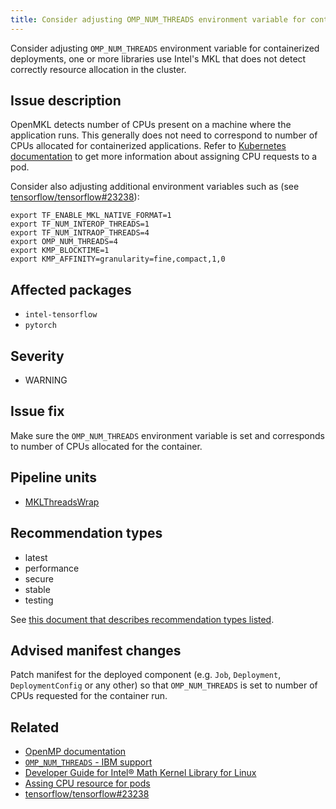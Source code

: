 ```yaml
---
title: Consider adjusting OMP_NUM_THREADS environment variable for containerized deployments
---
```


Consider adjusting ``OMP_NUM_THREADS`` environment variable for containerized
deployments, one or more libraries use Intel's MKL that does not detect
correctly resource allocation in the cluster.

## Issue description

OpenMKL detects number of CPUs present on a machine where the application runs.
This generally does not need to correspond to number of CPUs allocated for
containerized applications. Refer to [Kubernetes documentation][4] to get more
information about assigning CPU requests to a pod.

Consider also adjusting additional environment variables such as (see
[tensorflow/tensorflow#23238](https://github.com/tensorflow/tensorflow/issues/23238#issuecomment-737618693)):

```console
export TF_ENABLE_MKL_NATIVE_FORMAT=1  
export TF_NUM_INTEROP_THREADS=1
export TF_NUM_INTRAOP_THREADS=4
export OMP_NUM_THREADS=4
export KMP_BLOCKTIME=1
export KMP_AFFINITY=granularity=fine,compact,1,0
```

## Affected packages

 * ``intel-tensorflow``
 * ``pytorch``

## Severity

 * WARNING

## Issue fix

Make sure the ``OMP_NUM_THREADS`` environment variable is set and corresponds
to number of CPUs allocated for the container.

## Pipeline units

 * [MKLThreadsWrap](https://thoth-station.ninja/docs/developers/adviser/thoth.adviser.wraps.html#module-thoth.adviser.wraps.mkl_threads)

## Recommendation types

 * latest
 * performance
 * secure
 * stable
 * testing

See [this document that describes recommendation types
listed](http://thoth-station.ninja/recommendation-types).
 
## Advised manifest changes

Patch manifest for the deployed component (e.g. ``Job``, ``Deployment``,
``DeploymentConfig`` or any other) so that ``OMP_NUM_THREADS`` is set to number
of CPUs requested for the container run.

## Related

 * [OpenMP documentation][1]
 * [``OMP_NUM_THREADS`` - IBM support][2]
 * [Developer Guide for Intel® Math Kernel Library for Linux][3]
 * [Assing CPU resource for pods][4]
 * [tensorflow/tensorflow#23238][5]

[1]: https://www.openmp.org/spec-html/5.0/openmpse50.html
[2]: https://www.ibm.com/support/knowledgecenter/SSGH2K_12.1.0/com.ibm.xlc121.aix.doc/compiler_ref/ruomprun4.html?view=embed
[3]: https://software.intel.com/content/www/us/en/develop/documentation/mkl-linux-developer-guide/top/managing-performance-and-memory/improving-performance-with-threading/setting-the-number-of-threads-using-an-openmp-environment-variable.html
[4]: https://kubernetes.io/docs/tasks/configure-pod-container/assign-cpu-resource/
[5]: https://github.com/tensorflow/tensorflow/issues/23238

